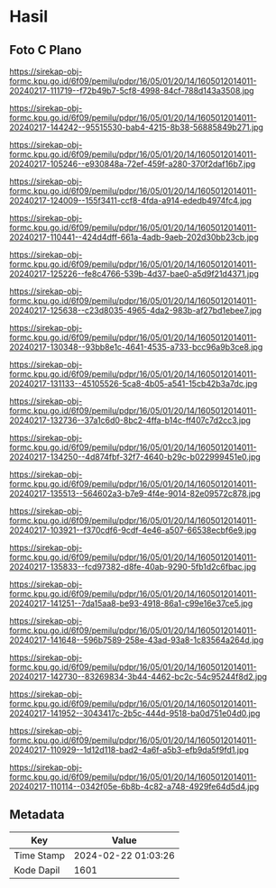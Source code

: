 # Hasil

## Foto C Plano

https://sirekap-obj-formc.kpu.go.id/6f09/pemilu/pdpr/16/05/01/20/14/1605012014011-20240217-111719--f72b49b7-5cf8-4998-84cf-788d143a3508.jpg

https://sirekap-obj-formc.kpu.go.id/6f09/pemilu/pdpr/16/05/01/20/14/1605012014011-20240217-144242--95515530-bab4-4215-8b38-56885849b271.jpg

https://sirekap-obj-formc.kpu.go.id/6f09/pemilu/pdpr/16/05/01/20/14/1605012014011-20240217-105246--e930848a-72ef-459f-a280-370f2daf16b7.jpg

https://sirekap-obj-formc.kpu.go.id/6f09/pemilu/pdpr/16/05/01/20/14/1605012014011-20240217-124009--155f3411-ccf8-4fda-a914-ededb4974fc4.jpg

https://sirekap-obj-formc.kpu.go.id/6f09/pemilu/pdpr/16/05/01/20/14/1605012014011-20240217-110441--424d4dff-661a-4adb-9aeb-202d30bb23cb.jpg

https://sirekap-obj-formc.kpu.go.id/6f09/pemilu/pdpr/16/05/01/20/14/1605012014011-20240217-125226--fe8c4766-539b-4d37-bae0-a5d9f21d4371.jpg

https://sirekap-obj-formc.kpu.go.id/6f09/pemilu/pdpr/16/05/01/20/14/1605012014011-20240217-125638--c23d8035-4965-4da2-983b-af27bd1ebee7.jpg

https://sirekap-obj-formc.kpu.go.id/6f09/pemilu/pdpr/16/05/01/20/14/1605012014011-20240217-130348--93bb8e1c-4641-4535-a733-bcc96a9b3ce8.jpg

https://sirekap-obj-formc.kpu.go.id/6f09/pemilu/pdpr/16/05/01/20/14/1605012014011-20240217-131133--45105526-5ca8-4b05-a541-15cb42b3a7dc.jpg

https://sirekap-obj-formc.kpu.go.id/6f09/pemilu/pdpr/16/05/01/20/14/1605012014011-20240217-132736--37a1c6d0-8bc2-4ffa-b14c-ff407c7d2cc3.jpg

https://sirekap-obj-formc.kpu.go.id/6f09/pemilu/pdpr/16/05/01/20/14/1605012014011-20240217-134250--4d874fbf-32f7-4640-b29c-b022999451e0.jpg

https://sirekap-obj-formc.kpu.go.id/6f09/pemilu/pdpr/16/05/01/20/14/1605012014011-20240217-135513--564602a3-b7e9-4f4e-9014-82e09572c878.jpg

https://sirekap-obj-formc.kpu.go.id/6f09/pemilu/pdpr/16/05/01/20/14/1605012014011-20240217-103921--f370cdf6-9cdf-4e46-a507-66538ecbf6e9.jpg

https://sirekap-obj-formc.kpu.go.id/6f09/pemilu/pdpr/16/05/01/20/14/1605012014011-20240217-135833--fcd97382-d8fe-40ab-9290-5fb1d2c6fbac.jpg

https://sirekap-obj-formc.kpu.go.id/6f09/pemilu/pdpr/16/05/01/20/14/1605012014011-20240217-141251--7da15aa8-be93-4918-86a1-c99e16e37ce5.jpg

https://sirekap-obj-formc.kpu.go.id/6f09/pemilu/pdpr/16/05/01/20/14/1605012014011-20240217-141648--596b7589-258e-43ad-93a8-1c83564a264d.jpg

https://sirekap-obj-formc.kpu.go.id/6f09/pemilu/pdpr/16/05/01/20/14/1605012014011-20240217-142730--83269834-3b44-4462-bc2c-54c95244f8d2.jpg

https://sirekap-obj-formc.kpu.go.id/6f09/pemilu/pdpr/16/05/01/20/14/1605012014011-20240217-141952--3043417c-2b5c-444d-9518-ba0d751e04d0.jpg

https://sirekap-obj-formc.kpu.go.id/6f09/pemilu/pdpr/16/05/01/20/14/1605012014011-20240217-110929--1d12d118-bad2-4a6f-a5b3-efb9da5f9fd1.jpg

https://sirekap-obj-formc.kpu.go.id/6f09/pemilu/pdpr/16/05/01/20/14/1605012014011-20240217-110114--0342f05e-6b8b-4c82-a748-4929fe64d5d4.jpg


## Metadata

| Key        | Value               |
| ---------- | ------------------- |
| Time Stamp | 2024-02-22 01:03:26 |
| Kode Dapil | 1601                |



